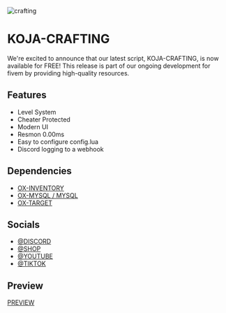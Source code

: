 ![crafting](https://i.imgur.com/YNIeBoi.png)

# KOJA-CRAFTING

We're excited to announce that our latest script, KOJA-CRAFTING, is now available for FREE! This release is part of our ongoing development for fivem by providing high-quality resources.




## Features

- Level System
- Cheater Protected
- Modern UI
- Resmon 0.00ms
- Easy to configure config.lua
- Discord logging to a webhook

## Dependencies
- [OX-INVENTORY](https://github.com/overextended/ox_inventory)
- [OX-MYSQL / MYSQL](https://github.com/overextended/oxmysql)
- [OX-TARGET](https://github.com/overextended/ox_target)
  
## Socials

- [@DISCORD](https://www.discord.gg/kojascripts)
- [@SHOP](https://koja-scripts.tebex.io/)
- [@YOUTUBE](https://www.youtube.com/@KojaScripts)
- [@TIKTOK](https://www.tiktok.com/@kojascripts)

## Preview

[PREVIEW](https://www.youtube.com/watch?v=zC8iCRlmA_8&feature=youtu.be)
